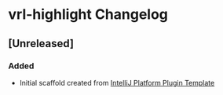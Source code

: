 <!-- Keep a Changelog guide -> https://keepachangelog.com -->

# vrl-highlight Changelog

## [Unreleased]
### Added
- Initial scaffold created from [IntelliJ Platform Plugin Template](https://github.com/JetBrains/intellij-platform-plugin-template)
